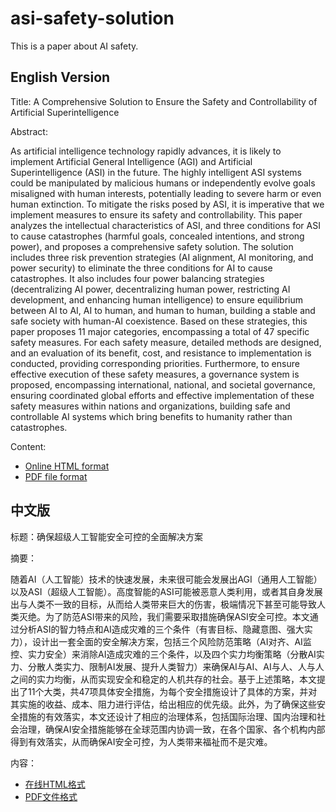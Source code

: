 # asi-safety-solution

This is a paper about AI safety.

## English Version

Title: A Comprehensive Solution to Ensure the Safety and Controllability of Artificial Superintelligence

Abstract:

As artificial intelligence technology rapidly advances, it is likely to implement Artificial General Intelligence (AGI) and Artificial Superintelligence (ASI) in the future. The highly intelligent ASI systems could be manipulated by malicious humans or independently evolve goals misaligned with human interests, potentially leading to severe harm or even human extinction. To mitigate the risks posed by ASI, it is imperative that we implement measures to ensure its safety and controllability. This paper analyzes the intellectual characteristics of ASI, and three conditions for ASI to cause catastrophes (harmful goals, concealed intentions, and strong power), and proposes a comprehensive safety solution. The solution includes three risk prevention strategies (AI alignment, AI monitoring, and power security) to eliminate the three conditions for AI to cause catastrophes. It also includes four power balancing strategies (decentralizing AI power, decentralizing human power, restricting AI development, and enhancing human intelligence) to ensure equilibrium between AI to AI, AI to human, and human to human, building a stable and safe society with human-AI coexistence. Based on these strategies, this paper proposes 11 major categories, encompassing a total of 47 specific safety measures. For each safety measure, detailed methods are designed, and an evaluation of its benefit, cost, and resistance to implementation is conducted, providing corresponding priorities. Furthermore, to ensure effective execution of these safety measures, a governance system is proposed, encompassing international, national, and societal governance, ensuring coordinated global efforts and effective implementation of these safety measures within nations and organizations, building safe and controllable AI systems which bring benefits to humanity rather than catastrophes.

Content:

* [Online HTML format](https://wwbmmm.github.io/asi-safety-solution/en/main.html)
* [PDF file format](en/main.pdf)

## 中文版

标题：确保超级人工智能安全可控的全面解决方案

摘要：

随着AI（人工智能）技术的快速发展，未来很可能会发展出AGI（通用人工智能）以及ASI（超级人工智能）。高度智能的ASI可能被恶意人类利用，或者其自身发展出与人类不一致的目标，从而给人类带来巨大的伤害，极端情况下甚至可能导致人类灭绝。为了防范ASI带来的风险，我们需要采取措施确保ASI安全可控。本文通过分析ASI的智力特点和AI造成灾难的三个条件（有害目标、隐藏意图、强大实力），设计出一套全面的安全解决方案，包括三个风险防范策略（AI对齐、AI监控、实力安全）来消除AI造成灾难的三个条件，以及四个实力均衡策略（分散AI实力、分散人类实力、限制AI发展、提升人类智力）来确保AI与AI、AI与人、人与人之间的实力均衡，从而实现安全和稳定的人机共存的社会。基于上述策略，本文提出了11个大类，共47项具体安全措施，为每个安全措施设计了具体的方案，并对其实施的收益、成本、阻力进行评估，给出相应的优先级。此外，为了确保这些安全措施的有效落实，本文还设计了相应的治理体系，包括国际治理、国内治理和社会治理，确保AI安全措施能够在全球范围内协调一致，在各个国家、各个机构内部得到有效落实，从而确保AI安全可控，为人类带来福祉而不是灾难。

内容：

* [在线HTML格式](https://wwbmmm.github.io/asi-safety-solution/cn/main.html)
* [PDF文件格式](cn/main.pdf)
